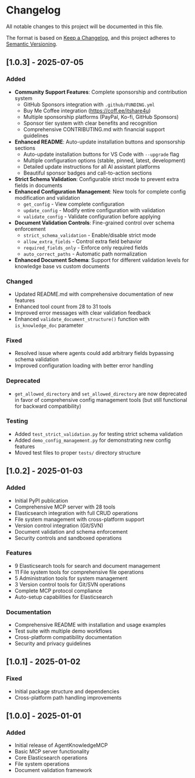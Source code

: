# Changelog

All notable changes to this project will be documented in this file.

The format is based on [Keep a Changelog](https://keepachangelog.com/en/1.0.0/),
and this project adheres to [Semantic Versioning](https://semver.org/spec/v2.0.0.html).

## [1.0.3] - 2025-07-05

### Added
- **Community Support Features**: Complete sponsorship and contribution system
  - GitHub Sponsors integration with `.github/FUNDING.yml`
  - Buy Me Coffee integration (https://coff.ee/itshare4u)
  - Multiple sponsorship platforms (PayPal, Ko-fi, GitHub Sponsors)
  - Sponsor tier system with clear benefits and recognition
  - Comprehensive CONTRIBUTING.md with financial support guidelines
- **Enhanced README**: Auto-update installation buttons and sponsorship sections
  - Auto-update installation buttons for VS Code with `--upgrade` flag
  - Multiple configuration options (stable, pinned, latest, development)
  - Detailed update instructions for all AI assistant platforms
  - Beautiful sponsor badges and call-to-action sections
- **Strict Schema Validation**: Configurable strict mode to prevent extra fields in documents
- **Enhanced Configuration Management**: New tools for complete config modification and validation
  - `get_config` - View complete configuration
  - `update_config` - Modify entire configuration with validation
  - `validate_config` - Validate configuration before applying
- **Document Validation Controls**: Fine-grained control over schema enforcement
  - `strict_schema_validation` - Enable/disable strict mode
  - `allow_extra_fields` - Control extra field behavior
  - `required_fields_only` - Enforce only required fields
  - `auto_correct_paths` - Automatic path normalization
- **Enhanced Document Schema**: Support for different validation levels for knowledge base vs custom documents

### Changed
- Updated README.md with comprehensive documentation of new features
- Enhanced tool count from 28 to 31 tools
- Improved error messages with clear validation feedback
- Enhanced `validate_document_structure()` function with `is_knowledge_doc` parameter

### Fixed
- Resolved issue where agents could add arbitrary fields bypassing schema validation
- Improved configuration loading with better error handling

### Deprecated
- `get_allowed_directory` and `set_allowed_directory` are now deprecated in favor of comprehensive config management tools (but still functional for backward compatibility)

### Testing
- Added `test_strict_validation.py` for testing strict schema validation
- Added `demo_config_management.py` for demonstrating new config features
- Moved test files to proper `tests/` directory structure

## [1.0.2] - 2025-01-03

### Added
- Initial PyPI publication
- Comprehensive MCP server with 28 tools
- Elasticsearch integration with full CRUD operations
- File system management with cross-platform support
- Version control integration (Git/SVN)
- Document validation and schema enforcement
- Security controls and sandboxed operations

### Features
- 9 Elasticsearch tools for search and document management
- 11 File system tools for comprehensive file operations
- 5 Administration tools for system management
- 3 Version control tools for Git/SVN operations
- Complete MCP protocol compliance
- Auto-setup capabilities for Elasticsearch

### Documentation
- Comprehensive README with installation and usage examples
- Test suite with multiple demo workflows
- Cross-platform compatibility documentation
- Security and privacy guidelines

## [1.0.1] - 2025-01-02

### Fixed
- Initial package structure and dependencies
- Cross-platform path handling improvements

## [1.0.0] - 2025-01-01

### Added
- Initial release of AgentKnowledgeMCP
- Basic MCP server functionality
- Core Elasticsearch operations
- File system operations
- Document validation framework
